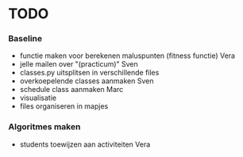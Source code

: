 # TODO

### Baseline
- functie maken voor berekenen maluspunten (fitness functie)    Vera
- jelle mailen over "(practicum)"                               Sven
- classes.py uitsplitsen in verschillende files
- overkoepelende classes aanmaken                               Sven
- schedule class aanmaken                                       Marc
- visualisatie
- files organiseren in mapjes


### Algoritmes maken
- students toewijzen aan activiteiten                           Vera

